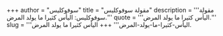 +++
author = "سوفوكليس"
title = "مقولة سوفوكليس"
description = '''مقولة سوفوكليس: اليأس كثيرا ما يولد المرض.'''
quote = '''اليأس كثيرا ما يولد المرض.'''
slug = '''اليأس-كثيرا-ما-يولد-المرض'''
+++
اليأس كثيرا ما يولد المرض.
